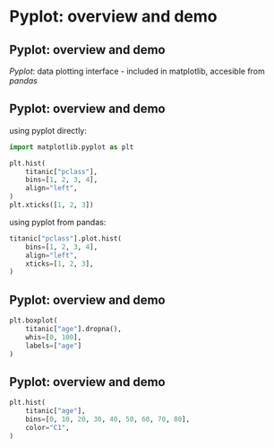 # Pyplot: overview and demo

## Pyplot: overview and demo

_Pyplot_: data plotting interface - included in matplotlib, accesible from _pandas_

## Pyplot: overview and demo

using pyplot directly:

```py
import matplotlib.pyplot as plt

plt.hist(
    titanic["pclass"],
    bins=[1, 2, 3, 4],
    align="left",
)
plt.xticks([1, 2, 3])
```

using pyplot from pandas:

```py
titanic["pclass"].plot.hist(
    bins=[1, 2, 3, 4],
    align="left",
    xticks=[1, 2, 3],
)
```

## Pyplot: overview and demo

```py
plt.boxplot(
    titanic["age"].dropna(),
    whis=[0, 100],
    labels=["age"]
)
```

## Pyplot: overview and demo

```py
plt.hist(
    titanic["age"],
    bins=[0, 10, 20, 30, 40, 50, 60, 70, 80],
    color="C1",
)
```
